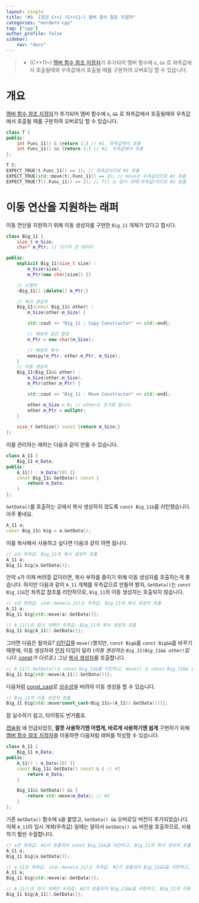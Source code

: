 ```yaml
---
layout: single
title: "#9. [모던 C++] (C++11~) 멤버 함수 참조 지정자"
categories: "mordern-cpp"
tag: ["cpp"]
author_profile: false
sidebar: 
    nav: "docs"
---
```


> * (C++11~) [멤버 함수 참조 지정자](https://tango1202.github.io/mordern-cpp/mordern-cpp-member-function-ref/)가 추가되어 멤버 함수에 `&`, `&&` 로 좌측값에서 호출될때와 우측값에서 호출될 때를 구분하여 오버로딩 할 수 있습니다.

# 개요

[멤버 함수 참조 지정자](https://tango1202.github.io/mordern-cpp/mordern-cpp-member-function-ref/)가 추가되어 멤버 함수에 `&`, `&&` 로 좌측값에서 호출될때와 우측값에서 호출될 때를 구분하여 오버로딩 할 수 있습니다.

```cpp
class T {
public:
    int Func_11() & {return 1;} // #1. 좌측값에서 호출
    int Func_11() && {return 2;} // #2. 우측값에서 호출
};

T t;
EXPECT_TRUE(t.Func_11() == 1); // 좌측값이므로 #1 호출
EXPECT_TRUE(std::move(t).Func_11() == 2); // move는 우측값이므로 #2 호출
EXPECT_TRUE(T().Func_11() == 2); // T() 는 임시 개체(우측값)이므로 #2 호출   
```

# 이동 연산을 지원하는 래퍼

이동 연산을 지원하기 위해 이동 생성자를 구현한 `Big_11` 개체가 있다고 합시다.

```cpp
class Big_11 {
    size_t m_Size;
    char* m_Ptr; // 크기가 큰 데이터

public:    
    explicit Big_11(size_t size) : 
        m_Size(size), 
        m_Ptr(new char[size]) {}

    // 소멸자
    ~Big_11() {delete[] m_Ptr;}

    // 복사 생성자
    Big_11(const Big_11& other) :
        m_Size(other.m_Size) {

        std::cout << "Big_11 : Copy Constructor" << std::endl;

        // 메모리 공간 할당
        m_Ptr = new char[m_Size];

        // 메모리 복사
        memcpy(m_Ptr, other.m_Ptr, m_Size);
    }
    // 이동 생성자
    Big_11(Big_11&& other) : 
        m_Size(other.m_Size),
        m_Ptr(other.m_Ptr) {

        std::cout << "Big_11 : Move Constructor" << std::endl;

        other.m_Size = 0; // other는 초기화 합니다.
        other.m_Ptr = nullptr;
    }  
    
    size_t GetSize() const {return m_Size;}
};    
```

이를 관리하는 래퍼는 다음과 같이 만들 수 있습니다.

```cpp
class A_11 {
    Big_11 m_Data;
public:
    A_11() : m_Data(10) {}
    const Big_11& GetData() const {
        return m_Data;
    }
};
```

`GetData()`를 호출하는 곳에서 복사 생성하지 않도록 `const Big_11&`를 리턴했습니다. 아주 좋네요.

```cpp
A_11 a;
const Big_11& big = a.GetData();
```

이를 복사해서 사용하고 싶다면 다음과 같이 하면 됩니다.

```cpp
// a는 좌측값. Big_11의 복사 생성자 호출
A_11 a;
Big_11 big{a.GetData()}; 
```

만약 `a`가 이제 버려질 값이라면, 복사 부하를 줄이기 위해 이동 생성자를 호출하는게 좋습니다. 하지만 다음과 같이 `A_11` 개체를 우측값으로 만들어 봤자, `GetData()`는 `const Big_11&`인 좌측값 참조를 리턴하므로, `Big_11`의 이동 생성자는 호출되지 않습니다. 

```cpp
// a은 좌측값. std::move(a_11)는 우측값. Big_11의 복사 생성자 호출
A_11 a;
Big_11 big{std::move(a).GetData()};  

// A_11()은 임시 개체인 우측값. Big_11의 복사 생성자 호출
Big_11 big{A_11().GetData()}; 
```

그러면 다음은 될까요? [리턴값](https://tango1202.github.io/classic-cpp-guide/classic-cpp-guide-function/#%EB%A6%AC%ED%84%B4%EA%B0%92)을 `move()`했지만, `const Big&`를 `const Big&&`를 바꾸기 때문에, 이동 생성자와 [인자](https://tango1202.github.io/classic-cpp-guide/classic-cpp-guide-function/#%EC%9D%B8%EC%9E%90%EB%A7%A4%EA%B0%9C%EB%B3%80%EC%88%98-parameter) 타입이 달라 (*이동 생성자는 `Big_11(Big_11&& other)`입니다. [const](https://tango1202.github.io/classic-cpp-guide/classic-cpp-guide-const-mutable-volatile/)가 다르죠.*) 그냥 [복사 생성자](https://tango1202.github.io/classic-cpp-oop/classic-cpp-oop-constructors/#%EB%B3%B5%EC%82%AC-%EC%83%9D%EC%84%B1%EC%9E%90)를 호출합니다.

```cpp
// A_11().GetData()는 const Big_11&를 리턴하고, move() 는 const Big_11&& 을 리턴. 이동 생성자 인자 타입과 다르므로, 그냥 복사 생성자 호출 
Big_11 big{std::move(A_11().GetData())}; 
```

다음처럼 [const_cast](https://tango1202.github.io/classic-cpp-guide/classic-cpp-guide-conversions/#%EB%AA%85%EC%8B%9C%EC%A0%81-%ED%98%95%EB%B3%80%ED%99%98)로 [상수성](https://tango1202.github.io/classic-cpp-guide/classic-cpp-guide-const-mutable-volatile/)을 버려야 이동 생성을 할 수 있습니다.

```cpp
// Big_11의 이동 생성자 호출
Big_11 big{std::move(const_cast<Big_11&>(A_11().GetData()))}; 
```

참 실수하기 쉽고, 타이핑도 번거롭죠.

[캡슐화](https://tango1202.github.io/principle/principle-encapsulation/) 에 언급되었듯, **잘못 사용하기엔 어렵게, 바르게 사용하기엔 쉽게** 구현하기 위해 [멤버 함수 참조 지정자](https://tango1202.github.io/mordern-cpp/mordern-cpp-member-function-ref/)를 이용하면 다음처럼 래퍼를 작성할 수 있습니다.

```cpp
class A_11 {
    Big_11 m_Data;
public:
    A_11() : m_Data(10) {}
    const Big_11& GetData() const & { // #1
        return m_Data;
    }

    Big_11&& GetData() && {
        return std::move(m_Data); // #2
    }
};
```

기존 `GetData()` 함수에 `&`을 붙였고, `GetData() &&` 오버로딩 버전이 추가되었습니다. 이제 `A_11`이 임시 개체(우측값) 일때는 알아서 `GetData() &&` 버전을 호출하므로, 사용하기 훨씬 수월합니다.

```cpp
// a은 좌측값. #1이 호출되어 const Big_11&을 리턴하고, Big_11의 복사 생성자 호출
A_11 a;
Big_11 big{a.GetData()}; 

// a_11은 좌측값. std::move(a_11)는 우측값. #2가 호출되어 Big_11&&을 리턴하고, Big_11의 이동 생성자 호출
A_11 a;
Big_11 big{std::move(a).GetData()};            

// A_11()은 임시 개체인 우측값. #2가 호출되어 Big_11&&을 리턴하고, Big_11의 이동 생성자 호출
Big_11 big{A_11().GetData()}; 
```

